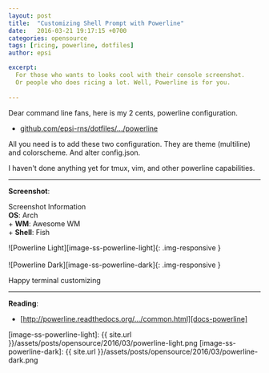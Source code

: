 ```yaml
---
layout: post
title:  "Customizing Shell Prompt with Powerline"
date:   2016-03-21 19:17:15 +0700
categories: opensource
tags: [ricing, powerline, dotfiles]
author: epsi

excerpt: 
  For those who wants to looks cool with their console screenshot.
  Or people who does ricing a lot. Well, Powerline is for you.
  
---
```


Dear command line fans, here is my 2 cents, powerline configuration.<br/>

* [github.com/epsi-rns/dotfiles/.../powerline][dotfiles-powerline]

All you need is to add these two configuration. They are theme (multiline) and colorscheme. And alter config.json.<br/>

I haven't done anything yet for tmux, vim, and other powerline capabilities.<br/>

* * *

**Screenshot**:<br/>

<div class="sectionbox">
  <div class="sectionbox-heading">
    Screenshot Information
  </div>
  <div class="sectionbox-body">
    <div>
<strong>OS</strong>: Arch<br/>
+ <strong>WM</strong>: Awesome WM<br/>
+ <strong>Shell</strong>: Fish<br/>
    </div>
  </div>
</div>



![Powerline Light][image-ss-powerline-light]{: .img-responsive }
<br/><br/>
![Powerline Dark][image-ss-powerline-dark]{: .img-responsive }


Happy terminal customizing

* * *


**Reading**:<br/>
* [http://powerline.readthedocs.org/.../common.html][docs-powerline]

[//]: <> ( -- -- -- links below -- -- -- )

[docs-powerline]: http://powerline.readthedocs.org/en/master/configuration/segments/common.html
[dotfiles-powerline]: https://github.com/epsi-rns/dotfiles/tree/master/config/powerline

[image-ss-powerline-light]: {{ site.url }}/assets/posts/opensource/2016/03/powerline-light.png
[image-ss-powerline-dark]: {{ site.url }}/assets/posts/opensource/2016/03/powerline-dark.png
